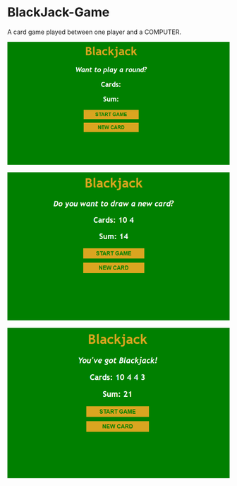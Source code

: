 # BlackJack-Game
A card game played between one player and a COMPUTER.

![Screenshot](images/Capture.PNG)

![Screenshot](images/Capture1.PNG)

![Screenshot](images/Capture3.PNG)

